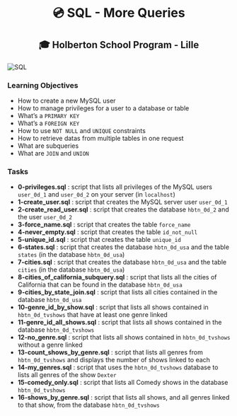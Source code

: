 # <p align="center">💿 SQL - More Queries</p>
## <p align="center">🎓 Holberton School Program - Lille</p>

![SQL](https://i.imgur.com/LAx6q0L.jpg)

### Learning Objectives
- How to create a new MySQL user
- How to manage privileges for a user to a database or table
- What’s a `PRIMARY KEY`
- What’s a `FOREIGN KEY`
- How to use `NOT NULL` and `UNIQUE` constraints
- How to retrieve datas from multiple tables in one request
- What are subqueries
- What are `JOIN` and `UNION`

### Tasks
- **0-privileges.sql** : script that lists all privileges of the MySQL users `user_0d_1` and `user_0d_2` on your server (in `localhost`)
- **1-create_user.sql** : script that creates the MySQL server user `user_0d_1`
- **2-create_read_user.sql** : script that creates the database `hbtn_0d_2` and the user `user_0d_2`
- **3-force_name.sql** : script that creates the table `force_name`
- **4-never_empty.sql** : script that creates the table `id_not_null`
- **5-unique_id.sql** : script that creates the table `unique_id`
- **6-states.sql** : script that creates the database `hbtn_0d_usa` and the table `states` (in the database `hbtn_0d_usa`)
- **7-cities.sql** : script that creates the database `hbtn_0d_usa` and the table `cities` (in the database `hbtn_0d_usa`)
- **8-cities_of_california_subquery.sql** : script that lists all the cities of California that can be found in the database `hbtn_0d_usa`
- **9-cities_by_state_join.sql** : script that lists all cities contained in the database `hbtn_0d_usa`
- **10-genre_id_by_show.sql** : script that lists all shows contained in `hbtn_0d_tvshows` that have at least one genre linked
- **11-genre_id_all_shows.sql** : script that lists all shows contained in the database `hbtn_0d_tvshows`
- **12-no_genre.sql** : script that lists all shows contained in `hbtn_0d_tvshows` without a genre linked
- **13-count_shows_by_genre.sql** : script that lists all genres from `hbtn_0d_tvshows` and displays the number of shows linked to each
- **14-my_genres.sql** : script that uses the `hbtn_0d_tvshows` database to lists all genres of the show `Dexter`
- **15-comedy_only.sql** : script that lists all Comedy shows in the database `hbtn_0d_tvshows`
- **16-shows_by_genre.sql** : script that lists all shows, and all genres linked to that show, from the database `hbtn_0d_tvshows`
